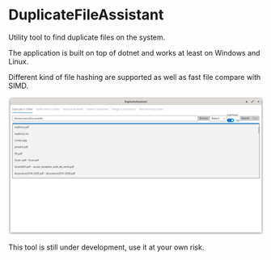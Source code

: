 # DuplicateFileAssistant
Utility tool to find duplicate files on the system.

The application is built on top of dotnet and works at least on Windows and Linux.

Different kind of file hashing are supported as well as fast file compare with SIMD.

<img title="Application current display" alt="Application current display" src="screenshot.png">

This tool is still under development, use it at your own risk.